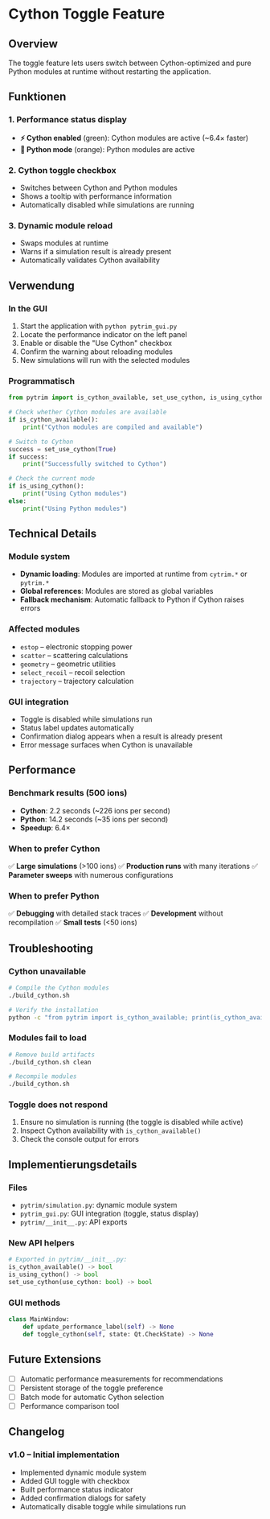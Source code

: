 # Cython Toggle Feature

## Overview

The toggle feature lets users switch between Cython-optimized and pure Python modules at runtime without restarting the application.

## Funktionen

### 1. Performance status display
- **⚡ Cython enabled** (green): Cython modules are active (~6.4× faster)
- **🐍 Python mode** (orange): Python modules are active

### 2. Cython toggle checkbox
- Switches between Cython and Python modules
- Shows a tooltip with performance information
- Automatically disabled while simulations are running

### 3. Dynamic module reload
- Swaps modules at runtime
- Warns if a simulation result is already present
- Automatically validates Cython availability

## Verwendung

### In the GUI
1. Start the application with `python pytrim_gui.py`
2. Locate the performance indicator on the left panel
3. Enable or disable the "Use Cython" checkbox
4. Confirm the warning about reloading modules
5. New simulations will run with the selected modules

### Programmatisch

```python
from pytrim import is_cython_available, set_use_cython, is_using_cython

# Check whether Cython modules are available
if is_cython_available():
    print("Cython modules are compiled and available")

# Switch to Cython
success = set_use_cython(True)
if success:
    print("Successfully switched to Cython")

# Check the current mode
if is_using_cython():
    print("Using Cython modules")
else:
    print("Using Python modules")
```

## Technical Details

### Module system
- **Dynamic loading**: Modules are imported at runtime from `cytrim.*` or `pytrim.*`
- **Global references**: Modules are stored as global variables
- **Fallback mechanism**: Automatic fallback to Python if Cython raises errors

### Affected modules
- `estop` – electronic stopping power
- `scatter` – scattering calculations
- `geometry` – geometric utilities
- `select_recoil` – recoil selection
- `trajectory` – trajectory calculation

### GUI integration
- Toggle is disabled while simulations run
- Status label updates automatically
- Confirmation dialog appears when a result is already present
- Error message surfaces when Cython is unavailable

## Performance

### Benchmark results (500 ions)
- **Cython**: 2.2 seconds (~226 ions per second)
- **Python**: 14.2 seconds (~35 ions per second)
- **Speedup**: 6.4×

### When to prefer Cython
✅ **Large simulations** (>100 ions)
✅ **Production runs** with many iterations
✅ **Parameter sweeps** with numerous configurations

### When to prefer Python
✅ **Debugging** with detailed stack traces
✅ **Development** without recompilation
✅ **Small tests** (<50 ions)

## Troubleshooting

### Cython unavailable
```bash
# Compile the Cython modules
./build_cython.sh

# Verify the installation
python -c "from pytrim import is_cython_available; print(is_cython_available())"
```

### Modules fail to load
```bash
# Remove build artifacts
./build_cython.sh clean

# Recompile modules
./build_cython.sh
```

### Toggle does not respond
1. Ensure no simulation is running (the toggle is disabled while active)
2. Inspect Cython availability with `is_cython_available()`
3. Check the console output for errors

## Implementierungsdetails

### Files
- `pytrim/simulation.py`: dynamic module system
- `pytrim_gui.py`: GUI integration (toggle, status display)
- `pytrim/__init__.py`: API exports

### New API helpers
```python
# Exported in pytrim/__init__.py:
is_cython_available() -> bool
is_using_cython() -> bool
set_use_cython(use_cython: bool) -> bool
```

### GUI methods
```python
class MainWindow:
    def update_performance_label(self) -> None
    def toggle_cython(self, state: Qt.CheckState) -> None
```

## Future Extensions

- [ ] Automatic performance measurements for recommendations
- [ ] Persistent storage of the toggle preference
- [ ] Batch mode for automatic Cython selection
- [ ] Performance comparison tool

## Changelog

### v1.0 – Initial implementation
- Implemented dynamic module system
- Added GUI toggle with checkbox
- Built performance status indicator
- Added confirmation dialogs for safety
- Automatically disable toggle while simulations run
